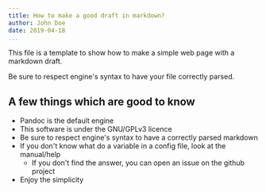 ```yaml
---
title: How to make a good draft in markdown?
author: John Doe
date: 2019-04-18
...
```


This file is a template to show how to make a simple web page with a markdown
draft.

Be sure to respect engine's syntax to have your file correctly parsed.

## A few things which are good to know

* Pandoc is the default engine
* This software is under the GNU/GPLv3 licence
* Be sure to respect engine's syntax to have a correctly parsed markdown
* If you don't know what do a variable in a config file, look at the manual/help
    * If you don't find the answer, you can open an issue on the github project
* Enjoy the simplicity

